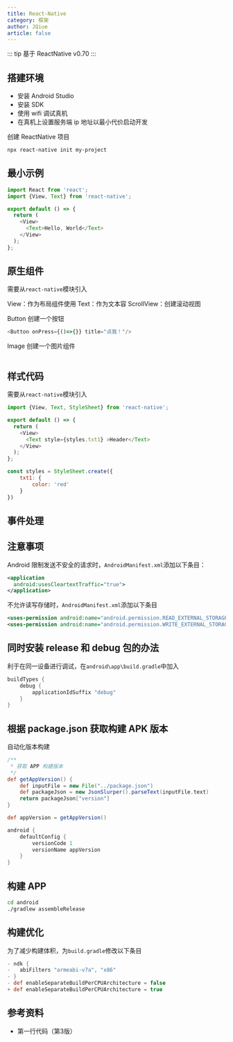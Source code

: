 ```yaml
---
title: React-Native
category: 框架
author: JQiue
article: false
---
```


::: tip
基于 ReactNative v0.70
:::

## 搭建环境

+ 安装 Android Studio
+ 安装 SDK
+ 使用 wifi 调试真机
+ 在真机上设置服务端 ip 地址以最小代价启动开发

创建 ReactNative 项目

```sh
npx react-native init my-project
```

## 最小示例

```js
import React from 'react';
import {View, Text} from 'react-native';

export default () => {
  return (
    <View>
      <Text>Hello, World</Text>
    </View>
  );
};
```

## 原生组件

需要从`react-native`模块引入

View：作为布局组件使用
Text：作为文本容
ScrollView：创建滚动视图

Button 创建一个按钮

```js
<Button onPress={()=>{}} title="点我！"/>
```

Image 创建一个图片组件

```js
```

## 样式代码

需要从`react-native`模块引入

```js
import {View, Text, StyleSheet} from 'react-native';

export default () => {
  return (
    <View>
      <Text style={styles.txt1} >Header</Text>
    </View>
  );
};

const styles = StyleSheet.create({
    txt1: {
        color: 'red'
    }
})
```

## 事件处理

## 注意事项

Android 限制发送不安全的请求时，`AndroidManifest.xml`添加以下条目：

```xml
<application
  android:usesCleartextTraffic="true">
</application>
```

不允许读写存储时，`AndroidManifest.xml`添加以下条目

```xml
<uses-permission android:name="android.permission.READ_EXTERNAL_STORAGE"/>
<uses-permission android:name="android.permission.WRITE_EXTERNAL_STORAGE"/>
```

## 同时安装 release 和 debug 包的办法

利于在同一设备进行调试，在`android\app\build.gradle`中加入

```gradle
buildTypes {
    debug {
        applicationIdSuffix "debug"
    }
}
```

## 根据 package.json 获取构建 APK 版本

自动化版本构建

```gradle
/**
 * 获取 APP 构建版本
 */
def getAppVersion() {
    def inputFile = new File("../package.json")
    def packageJson = new JsonSlurper().parseText(inputFile.text)
    return packageJson["version"]
}

def appVersion = getAppVersion()

android {
    defaultConfig {
        versionCode 1
        versionName appVersion
    }
}
```

## 构建 APP

```sh
cd android
./gradlew assembleRelease
```

## 构建优化

为了减少构建体积，为`build.gradle`修改以下条目

```gradle
- ndk {
-   abiFilters "armeabi-v7a", "x86"
- }
- def enableSeparateBuildPerCPUArchitecture = false
+ def enableSeparateBuildPerCPUArchitecture = true
```

## 参考资料

+ 第一行代码（第3版）
